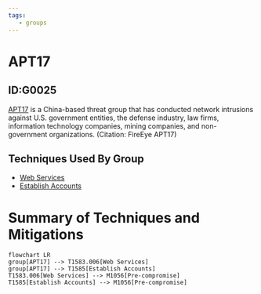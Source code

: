 ```yaml
---
tags:
   - groups
---
```

# APT17
## ID:G0025
[APT17](/mitre/groups/G0025) is a China-based threat group that has conducted network intrusions against U.S. government entities, the defense industry, law firms, information technology companies, mining companies, and non-government organizations. (Citation: FireEye APT17)
## Techniques Used By Group
* [Web Services](/mitre/techniques/T1583/006)
* [Establish Accounts](/mitre/techniques/T1585)

# Summary of Techniques and Mitigations
```mermaid
flowchart LR
group[APT17] --> T1583.006[Web Services]
group[APT17] --> T1585[Establish Accounts]
T1583.006[Web Services] --> M1056[Pre-compromise]
T1585[Establish Accounts] --> M1056[Pre-compromise]
```